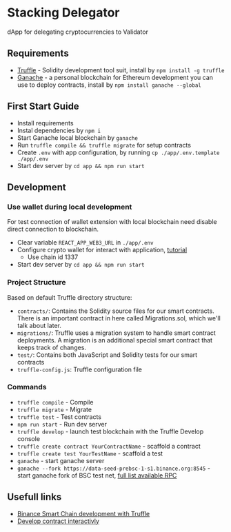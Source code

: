 # Stacking Delegator

dApp for delegating cryptocurrencies to Validator

## Requirements

* [Truffle](https://github.com/trufflesuite/truffle) - Solidity development tool suit, install by `npm install -g truffle`
* [Ganache](https://trufflesuite.com/ganache/) - a personal blockchain for Ethereum development you can use to deploy contracts, install by `npm install ganache --global`

## First Start Guide

* Install requirements
* Instal dependencies by `npm i`
* Start Ganache local blockchain by `ganache`
* Run `truffle compile && truffle migrate` for setup contracts
* Create `.env` with app configuration, by running `cp ./app/.env.template ./app/.env`
* Start dev server by `cd app && npm run start`

## Development

### Use wallet during local development

For test connection of wallet extension with local blockchain need disable direct connection to blockchain.

* Clear variable `REACT_APP_WEB3_URL` in `./app/.env`
* Configure crypto wallet for interact with application, [tutorial](https://trufflesuite.com/tutorial/index.html#interacting-with-the-dapp-in-a-browser)
  * Use chain id 1337
* Start dev server by `cd app && npm run start`

### Project Structure

Based on default Truffle directory structure:

* `contracts/`: Contains the Solidity source files for our smart contracts. There is an important contract in here called Migrations.sol, which we'll talk about later.
* `migrations/`: Truffle uses a migration system to handle smart contract deployments. A migration is an additional special smart contract that keeps track of changes.
* `test/`: Contains both JavaScript and Solidity tests for our smart contracts
* `truffle-config.js`: Truffle configuration file

### Commands

* `truffle compile` - Compile
* `truffle migrate` - Migrate
* `truffle test` - Test contracts
* `npm run start` - Run dev server
* `truffle develop` - launch test blockchain with the Truffle Develop console
* `truffle create contract YourContractName` - scaffold a contract
* `truffle create test YourTestName` - scaffold a test
* `ganache` - start ganache server
* `ganache --fork https://data-seed-prebsc-1-s1.binance.org:8545` - start ganache fork of BSC test net, [full list available RPC](https://docs.binance.org/smart-chain/developer/rpc.html)
  
## Usefull links

* [Binance Smart Chain development with Truffle](https://docs.binance.org/smart-chain/developer/deploy/truffle-new.html)
* [Develop contract interactivly](https://docs.binance.org/smart-chain/developer/deploy/remix.html)
